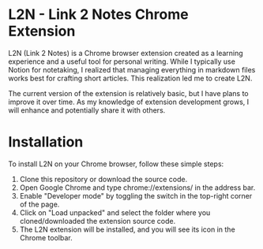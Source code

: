 # L2N - Link 2 Notes Chrome Extension
L2N (Link 2 Notes) is a Chrome browser extension created as a learning experience and a useful tool for personal writing. While I typically use Notion for notetaking, I realized that managing everything in markdown files works best for crafting short articles. This realization led me to create L2N.

The current version of the extension is relatively basic, but I have plans to improve it over time. As my knowledge of extension development grows, I will enhance and potentially share it with others.
# Installation
To install L2N on your Chrome browser, follow these simple steps:

1. Clone this repository or download the source code.
2. Open Google Chrome and type chrome://extensions/ in the address bar.
3. Enable "Developer mode" by toggling the switch in the top-right corner of the page.
4. Click on "Load unpacked" and select the folder where you cloned/downloaded the extension source code.
5. The L2N extension will be installed, and you will see its icon in the Chrome toolbar.